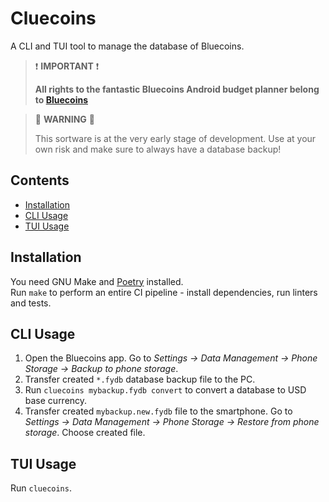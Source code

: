 # Cluecoins

A CLI and TUI tool to manage the database of Bluecoins.

> ❗ **IMPORTANT** ❗
>
> **All rights to the fantastic Bluecoins Android budget planner belong to [Bluecoins](https://www.bluecoinsapp.com/)** 

> 🚧 **WARNING** 🚧
> 
> This sortware is at the very early stage of development. Use at your own risk and make sure to always have a database backup!

## Contents
- [Installation](#installation)
- [CLI Usage](#cli-usage)
- [TUI Usage](#tui-usage)

## Installation

You need GNU Make and [Poetry](https://python-poetry.org/docs/#installing-with-the-official-installer) installed.  
Run `make` to perform an entire CI pipeline - install dependencies, run linters and tests.

## CLI Usage

1. Open the Bluecoins app. Go to *Settings -> Data Management -> Phone Storage -> Backup to phone storage*.
2. Transfer created `*.fydb` database backup file to the PC.
3. Run `cluecoins mybackup.fydb convert` to convert a database to USD base currency.
4. Transfer created `mybackup.new.fydb` file to the smartphone. Go to *Settings -> Data Management -> Phone Storage -> Restore from phone storage*. Choose created file.

## TUI Usage

Run `cluecoins`.
